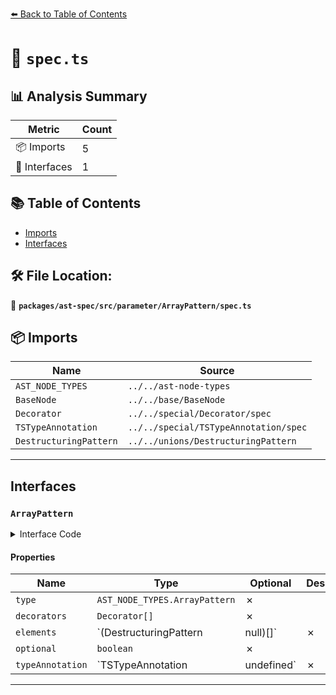 [⬅️ Back to Table of Contents](../../../../../index.md)

# 📄 `spec.ts`

## 📊 Analysis Summary

| Metric | Count |
|--------|-------|
| 📦 Imports | 5 |
| 📐 Interfaces | 1 |

## 📚 Table of Contents

- [Imports](#imports)
- [Interfaces](#interfaces)

## 🛠️ File Location:
📂 **`packages/ast-spec/src/parameter/ArrayPattern/spec.ts`**

## 📦 Imports

| Name | Source |
|------|--------|
| `AST_NODE_TYPES` | `../../ast-node-types` |
| `BaseNode` | `../../base/BaseNode` |
| `Decorator` | `../../special/Decorator/spec` |
| `TSTypeAnnotation` | `../../special/TSTypeAnnotation/spec` |
| `DestructuringPattern` | `../../unions/DestructuringPattern` |


---

## Interfaces

### `ArrayPattern`

<details><summary>Interface Code</summary>

```ts
export interface ArrayPattern extends BaseNode {
  type: AST_NODE_TYPES.ArrayPattern;
  decorators: Decorator[];
  elements: (DestructuringPattern | null)[];
  optional: boolean;
  typeAnnotation: TSTypeAnnotation | undefined;
}
```
</details>

#### Properties

| Name | Type | Optional | Description |
|------|------|----------|-------------|
| `type` | `AST_NODE_TYPES.ArrayPattern` | ✗ |  |
| `decorators` | `Decorator[]` | ✗ |  |
| `elements` | `(DestructuringPattern | null)[]` | ✗ |  |
| `optional` | `boolean` | ✗ |  |
| `typeAnnotation` | `TSTypeAnnotation | undefined` | ✗ |  |


---